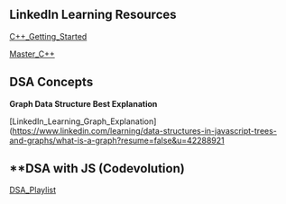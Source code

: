## **LinkedIn Learning Resources**

[C++\_Getting_Started](https://www.linkedin.com/learning/paths/getting-started-with-c-plus-plus?u=42288921)

[Master_C++](https://www.linkedin.com/learning/paths/master-c-plus-plus?u=42288921)

## **DSA Concepts**

**Graph Data Structure Best Explanation**

[LinkedIn_Learning_Graph_Explanation](https://www.linkedin.com/learning/data-structures-in-javascript-trees-and-graphs/what-is-a-graph?resume=false&u=42288921

## **DSA with JS (Codevolution)

[DSA_Playlist](https://www.youtube.com/playlist?list=PLC3y8-rFHvwjPxNAKvZpdnsr41E0fCMMP)
